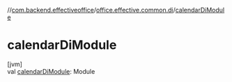 //[com.backend.effectiveoffice](IdeaProjects/labs-office-elevator/effectiveOfficeBackend/documentation/gfm/index.md)/[office.effective.common.di](IdeaProjects/labs-office-elevator/effectiveOfficeBackend/documentation/gfm/com.backend.effectiveoffice/office.effective.common.di/index.md)/[calendarDiModule](IdeaProjects/labs-office-elevator/effectiveOfficeBackend/documentation/gfm/com.backend.effectiveoffice/office.effective.common.di/calendar-di-module.md)

# calendarDiModule

[jvm]\
val [calendarDiModule](IdeaProjects/labs-office-elevator/effectiveOfficeBackend/documentation/gfm/com.backend.effectiveoffice/office.effective.common.di/calendar-di-module.md): Module

